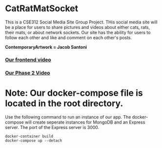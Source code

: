 # CatRatMatSocket
This is a CSE312 Social Media Site Group Project. THis social media site will be a place for users to share pictures and videos about either cats, rats, their mats, or about network sockets. Our site has the ability for users to follow each other and like and comment on each other's posts. 

**ContemporaryArtwork = Jacob Santoni**

### [Our frontend video][frontend-vid]
### [Our Phase 2 Video][phase2vid]


# Note: Our docker-compose file is located in the root directory. 
Use the following command to run an instance of our app. The docker-compose will create seperate instances for MongoDB and an Express server. The port of the Express server is 3000.
```
docker-container build
docker-compose up --detach
```

[frontend-vid]: https://youtu.be/1UMlBIyqAlE
[phase2vid]: https://youtu.be/eFdpj6JQAxM
